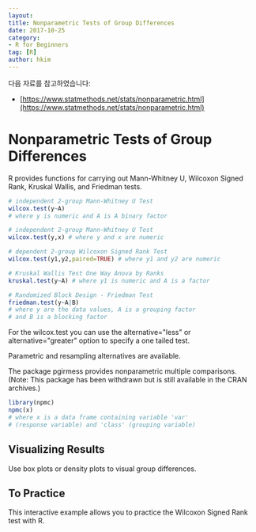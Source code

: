```yaml
---
layout:
title: Nonparametric Tests of Group Differences
date: 2017-10-25  
category:
- R for Beginners
tag: [R]   
author: hkim  
---
```


다음 자료를 참고하였습니다:  
- [https://www.statmethods.net/stats/nonparametric.html](https://www.statmethods.net/stats/nonparametric.html)

# Nonparametric Tests of Group Differences
R provides functions for carrying out Mann-Whitney U, Wilcoxon Signed Rank, Kruskal Wallis, and Friedman tests.

```r
# independent 2-group Mann-Whitney U Test
wilcox.test(y~A)
# where y is numeric and A is A binary factor

# independent 2-group Mann-Whitney U Test
wilcox.test(y,x) # where y and x are numeric

# dependent 2-group Wilcoxon Signed Rank Test
wilcox.test(y1,y2,paired=TRUE) # where y1 and y2 are numeric

# Kruskal Wallis Test One Way Anova by Ranks
kruskal.test(y~A) # where y1 is numeric and A is a factor

# Randomized Block Design - Friedman Test
friedman.test(y~A|B)
# where y are the data values, A is a grouping factor
# and B is a blocking factor
```

For the wilcox.test you can use the alternative="less" or alternative="greater" option to specify a one tailed test.

Parametric and resampling alternatives are available.

The package pgirmess provides nonparametric multiple comparisons. (Note: This package has been withdrawn but is still available in the CRAN archives.)

```r
library(npmc)
npmc(x)
# where x is a data frame containing variable 'var'
# (response variable) and 'class' (grouping variable)
```

## Visualizing Results
Use box plots or density plots to visual group differences.

## To Practice
This interactive example allows you to practice the Wilcoxon Signed Rank test with R.
